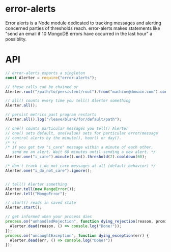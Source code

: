 # error-alerts
Error alerts is a Node module dedicated to tracking messages and alerting concerned parties of thresholds reach. error-alerts makes statements like "send an email if 10 MongoDB errors have occurred in the last hour" a possiblity.

# API
```javascript
// error-alerts exports a singleton
const Alerter = require("error-alerts");

// these calls can be chained or
Alerter.root("/path/to/persistent/root").from("machine@domain.com").contact("webmaster@example.com");

// all() counts every time you tell() Alerter something
Alerter.all();

// persist metrics past program restarts 
Alerter.all().log("/leave/blank/for/default/path");

// one() counts particular messages you tell() Alerter
// one() sets default, one(value) sets for particular error/message
// control alerts by the minute(), hour() or day().
/* */
/* if you get two "i_care" message within a minute of each other,
   send me an alert. Wait 60 minutes until sending a new alert. */
Alerter.one("i_care").minute().on().threshold(2).cooldown(60);

/* don't track i_do_not_care messages at all (default behavior) */
Alerter.one("i_do_not_care").ignore();


// tell() Alerter something
Alerter.tell(new RangeError());
Alerter.tell("MongoError");

// start() reads in saved state
Alerter.start();

// get informed when your process dies
process.on("unhandledRejection", function dying_rejection(reason, promise) {
  Alerter.dead(reason, () => console.log("Done!"));
});
process.on("uncaughtException", function dying_exception(err) {
  Alerter.dead(err, () => console.log("Done!"))
});
```

